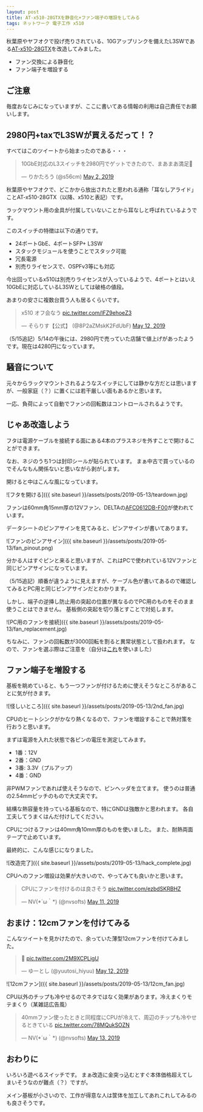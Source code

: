 ```yaml
---
layout: post
title: AT-x510-28GTXを静音化+ファン端子の増設をしてみる
tags: ネットワーク 電子工作 x510
---
```


秋葉原やヤフオクで投げ売りされている、10Gアップリンクを備えたL3SWである[AT-x510-28GTX](https://www.allied-telesis.co.jp/products/list/switch/x510/catalog.html)を改造してみました。

- ファン交換による静音化
- ファン端子を増設する

<!--more-->

## ご注意

毎度おなじみになっていますが、ここに書いてある情報の利用は自己責任でお願いします。

## 2980円+taxでL3SWが買えるだって！？

すべてはこのツイートから始まったのである・・・

<blockquote class="twitter-tweet"><p lang="ja" dir="ltr">10GbE対応のL3スイッチを2980円でゲットできたので、まあまあ満足🤗</p>&mdash; りかたろう (@s56cm) <a href="https://twitter.com/s56cm/status/1123859207831400448?ref_src=twsrc%5Etfw">May 2, 2019</a></blockquote>

秋葉原やヤフオクで、どこかから放出されたと思われる通称「耳なしアライド」ことAT-x510-28GTX（以降、x510と表記）です。

ラックマウント用の金具が付属していないことから耳なしと呼ばれているようです。

このスイッチの特徴は以下の通りです。

- 24ポートGbE、4ポートSFP+ L3SW
- スタックモジュールを使うことでスタック可能
- 冗長電源
- 別売りライセンスで、OSPFv3等にも対応

今出回っているx510は別売りライセンスが入っているようで、4ポートとはいえ10GbEに対応しているL3SWとしては破格の値段。

あまりの安さに複数台買う人も居るくらいです。

<blockquote class="twitter-tweet"><p lang="ja" dir="ltr">x510 オフ会なう <a href="https://t.co/lFZ9ehoeZ3">pic.twitter.com/lFZ9ehoeZ3</a></p>&mdash; そらりす【公式】 (@8P2aZMskK2FdUbF) <a href="https://twitter.com/8P2aZMskK2FdUbF/status/1127471623596982272?ref_src=twsrc%5Etfw">May 12, 2019</a></blockquote>

（5/15追記）5/14の午後には、2980円で売っていた店舗で値上げがあったようです。現在は4280円になっています。

## 騒音について

元々からラックマウントされるようなスイッチにしては静かな方だとは思いますが、一般家庭（？）に置くには若干厳しい面もあるかと思います。

一応、負荷によって自動でファンの回転数はコントロールされるようです。

## じゃあ改造しよう

フタは電源ケーブルを接続する面にある4本のプラスネジを外すことで開けることができます。

なお、ネジのうち1つは封印シールが貼られています。
まぁ中古で買っているのでそんなもん関係ないと思いながら剥がします。

開けると中はこんな風になっています。

![フタを開ける]({{ site.baseurl }}/assets/posts/2019-05-13/teardown.jpg)

ファンは60mm角15mm厚の12Vファン、DELTAの[AFC0612DB-F00](http://www.delta-fan.com/Download/Spec/AFC0612DB-F00.pdf)が使われています。

データシートのピンアサインを見てみると、ピンアサインが書いてあります。

![ファンのピンアサイン]({{ site.baseurl }}/assets/posts/2019-05-13/fan_pinout.png)

分かる人はすぐピンと来ると思いますが、これはPCで使われている12Vファンと同じピンアサインになっています。

（5/15追記）順番が違うように見えますが、ケーブル色が書いてあるので確認してみるとPC用と同じピンアサインだとわかります。

しかし、端子の逆挿し防止用の突起の位置が異なるのでPC用のものをそのまま使うことはできません。
基板側の突起を切り落とすことで対処します。

![PC用のファンを接続]({{ site.baseurl }}/assets/posts/2019-05-13/fan_replacement.jpg)

ちなみに、ファンの回転数が3000回転を割ると異常状態として扱われます。
なので、ファンを選ぶ際はご注意を（自分は[これ](https://www.yodobashi.com/product/100000001002634497/)を使いました）

## ファン端子を増設する

基板を眺めていると、もう一つファンが付けるために使えそうなところがあることに気が付きます。

![怪しいところ]({{ site.baseurl }}/assets/posts/2019-05-13/2nd_fan.jpg)

CPUのヒートシンクがかなり熱くなるので、ファンを増設することで熱対策を行おうと思います。

まずは電源を入れた状態で各ピンの電圧を測定してみます。

- 1番：12V
- 2番：GND
- 3番: 3.3V（プルアップ）
- 4番：GND

非PWMファンであれば使えそうなので、ピンヘッダを立てます。
使うのは普通の2.54mmピッチのもので大丈夫です。

結構な熱容量を持っている基板なので、特にGNDは強敵かと思われます。
各自工夫してうまくはんだ付けしてください。

CPUにつけるファンは40mm角10mm厚のものを使いました。
また、耐熱両面テープで止めています。

最終的に、こんな感じになりました。

![改造完了]({{ site.baseurl }}/assets/posts/2019-05-13/hack_complete.jpg)

CPUへのファン増設は効果が大きいので、やってみても良いかと思います。

<blockquote class="twitter-tweet"><p lang="ja" dir="ltr">CPUにファンを付けるのは良さそう <a href="https://t.co/ezbdSKRBHZ">pic.twitter.com/ezbdSKRBHZ</a></p>&mdash; NV(*´ω｀*) (@nvsofts) <a href="https://twitter.com/nvsofts/status/1127203325190004736?ref_src=twsrc%5Etfw">May 11, 2019</a></blockquote>

## おまけ：12cmファンを付けてみる

こんなツイートを見かけたので、余っていた薄型12cmファンを付けてみました。

<blockquote class="twitter-tweet"><p lang="und" dir="ltr">🤔 <a href="https://t.co/2M9XCPLigU">pic.twitter.com/2M9XCPLigU</a></p>&mdash; ゆーとし (@yuutosi_hiyuu) <a href="https://twitter.com/yuutosi_hiyuu/status/1127598068642107393?ref_src=twsrc%5Etfw">May 12, 2019</a></blockquote>

![12cmファン]({{ site.baseurl }}/assets/posts/2019-05-13/12cm_fan.jpg)

CPU以外のチップも冷やせるのでネタではなく効果があります。冷えまくりモテまくり（某雑誌広告風）

<blockquote class="twitter-tweet"><p lang="ja" dir="ltr">40mmファン使ったときと同程度にCPUが冷えて、周辺のチップも冷やせるときている <a href="https://t.co/78MQukSOZN">pic.twitter.com/78MQukSOZN</a></p>&mdash; NV(*´ω｀*) (@nvsofts) <a href="https://twitter.com/nvsofts/status/1127728820239290368?ref_src=twsrc%5Etfw">May 13, 2019</a></blockquote>

## おわりに

いろいろ遊べるスイッチです。
まぁ改造に金突っ込むとすぐ本体価格超えてしまいそうなのが難点（？）ですが。

メイン基板が小さいので、工作が得意な人は筐体を加工してあれこれしてみるのも良さそうです。
